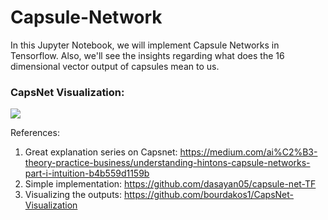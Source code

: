 # Capsule-Network
In this Jupyter Notebook, we will implement Capsule Networks in Tensorflow. Also, we'll see the insights regarding what does the 16 dimensional vector output of capsules mean to us. 

### CapsNet Visualization:

![](https://github.com/meet-minimalist/Capsule-Network/blob/master/CapsNet%20Visuals.jpg)

References: 
1. Great explanation series on Capsnet: https://medium.com/ai%C2%B3-theory-practice-business/understanding-hintons-capsule-networks-part-i-intuition-b4b559d1159b
2. Simple implementation: https://github.com/dasayan05/capsule-net-TF
3. Visualizing the outputs: https://github.com/bourdakos1/CapsNet-Visualization
